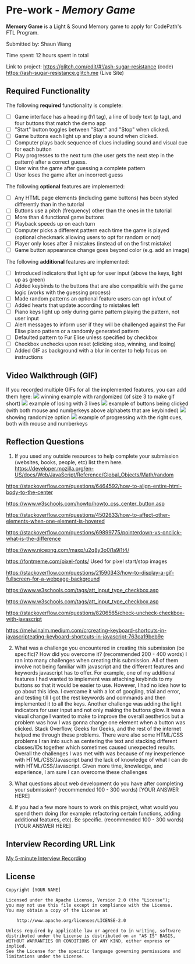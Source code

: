 # Pre-work - *Memory Game*

**Memory Game** is a Light & Sound Memory game to apply for CodePath's FTL Program. 

Submitted by: Shaun Wang

Time spent: 12 hours spent in total

Link to project: https://glitch.com/edit/#!/ash-sugar-resistance (code)
https://ash-sugar-resistance.glitch.me (Live Site)

## Required Functionality

The following **required** functionality is complete:

* [ ] Game interface has a heading (h1 tag), a line of body text (p tag), and four buttons that match the demo app
* [ ] "Start" button toggles between "Start" and "Stop" when clicked. 
* [ ] Game buttons each light up and play a sound when clicked. 
* [ ] Computer plays back sequence of clues including sound and visual cue for each button
* [ ] Play progresses to the next turn (the user gets the next step in the pattern) after a correct guess. 
* [ ] User wins the game after guessing a complete pattern
* [ ] User loses the game after an incorrect guess

The following **optional** features are implemented:

* [ ] Any HTML page elements (including game buttons) has been styled differently than in the tutorial
* [ ] Buttons use a pitch (frequency) other than the ones in the tutorial
* [ ] More than 4 functional game buttons
* [ ] Playback speeds up on each turn
* [ ] Computer picks a different pattern each time the game is played (optional checkmark allowing users to opt for random or not)
* [ ] Player only loses after 3 mistakes (instead of on the first mistake)
* [ ] Game button appearance change goes beyond color (e.g. add an image)

The following **additional** features are implemented:

- [ ] Introduced indicators that light up for user input (above the keys, light up as green)
- [ ] Added keybinds to the buttons that are also compatible with the game logic (works with the guessing process)
- [ ] Made random patterns an optional feature users can opt in/out of
- [ ] Added hearts that update according to mistakes left
- [ ] Piano keys light up only during game pattern playing the pattern, not user input
- [ ] Alert messages to inform user if they will be challenged against the Fur Elise piano pattern or a randomly generated pattern
- [ ] Defaulted pattern to Fur Elise unless specified by checkbox
- [ ] Checkbox unchecks upon reset (clicking stop, winning, and losing)
- [ ] Added GIF as background with a blur in center to help focus on instructions

## Video Walkthrough (GIF)

If you recorded multiple GIFs for all the implemented features, you can add them here:
![](https://im.ezgif.com/tmp/ezgif-1-2d71592fc5.gif) winning example with randomized (of size 3 to make gif short)
![](https://im.ezgif.com/tmp/ezgif-1-aa3189588f.gif) example of losing with 3 lives
![](https://im.ezgif.com/tmp/ezgif-1-44bdb5e293.gif) example of buttons being clicked (with both mouse and numberkeys above alphabets that are keybinded)
![](https://im.ezgif.com/tmp/ezgif-1-920c5a42b0.gif) showing randomize option
![](https://im.ezgif.com/tmp/ezgif-1-920c5a42b0.gif) example of progressing with the right cues, both with mouse and numberkeys

## Reflection Questions
1. If you used any outside resources to help complete your submission (websites, books, people, etc) list them here. 
https://developer.mozilla.org/en-US/docs/Web/JavaScript/Reference/Global_Objects/Math/random

https://stackoverflow.com/questions/6464592/how-to-align-entire-html-body-to-the-center

https://www.w3schools.com/howto/howto_css_center_button.asp

https://stackoverflow.com/questions/4502633/how-to-affect-other-elements-when-one-element-is-hovered

https://stackoverflow.com/questions/69899775/pointerdown-vs-onclick-what-is-the-difference

https://www.nicepng.com/maxp/u2q8y3o0i1a9i1t4/

https://fontmeme.com/pixel-fonts/      Used for pixel start/stop images

https://stackoverflow.com/questions/21590343/how-to-display-a-gif-fullscreen-for-a-webpage-background

https://www.w3schools.com/tags/att_input_type_checkbox.asp

https://www.w3schools.com/tags/att_input_type_checkbox.asp

https://stackoverflow.com/questions/8206565/check-uncheck-checkbox-with-javascript

https://melwinalm.medium.com/crcreating-keyboard-shortcuts-in-javascripteating-keyboard-shortcuts-in-javascript-763ca19beb9e

2. What was a challenge you encountered in creating this submission (be specific)? How did you overcome it? (recommended 200 - 400 words) 
I ran into many challenges when creating this submission. All of them involve not being familiar with javascript and the different features and keywords javascript has to offer. For example, one of my additional features I had wanted to implement was attaching keybinds to my buttons so that it would be easier to use. However, I had no idea how to go about this idea. I overcame it with a lot of googling, trial and error, and testing till I got the rest keywords and commands and then implemented it to all the keys. Another challenge was adding the light indicators for user input and not only making the buttons glow. It was a visual change I wanted to make to improve the overall aesthetics but a problem was how I was gonna change one element when a button was clicked. Stack Overflow, Geeks for Geeks, and the rest of the internet helped me through these problems. There were also some HTML/CSS problems I ran into such as centering the text and stacking different classes/IDs together which sometimes caused unexpected results. Overall the challenges I was met with was because of my inexperience with HTML/CSS/Javascript band the lack of knowledge of what I can do with HTML/CSS/Javascript. Given more time, knowledge, and experience, I am sure I can overcome these challenges

3. What questions about web development do you have after completing your submission? (recommended 100 - 300 words) 
[YOUR ANSWER HERE]

4. If you had a few more hours to work on this project, what would you spend them doing (for example: refactoring certain functions, adding additional features, etc). Be specific. (recommended 100 - 300 words) 
[YOUR ANSWER HERE]



## Interview Recording URL Link

[My 5-minute Interview Recording](your-link-here)


## License

    Copyright [YOUR NAME]

    Licensed under the Apache License, Version 2.0 (the "License");
    you may not use this file except in compliance with the License.
    You may obtain a copy of the License at

        http://www.apache.org/licenses/LICENSE-2.0

    Unless required by applicable law or agreed to in writing, software
    distributed under the License is distributed on an "AS IS" BASIS,
    WITHOUT WARRANTIES OR CONDITIONS OF ANY KIND, either express or implied.
    See the License for the specific language governing permissions and
    limitations under the License.
